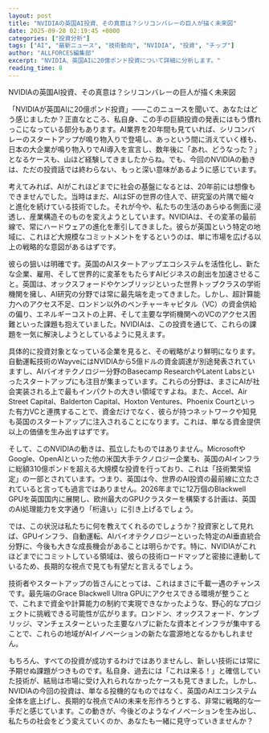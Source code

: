 ```yaml
---
layout: post
title: "NVIDIAの英国AI投資、その真意は？シリコンバレーの巨人が描く未来図"
date: 2025-09-28 02:19:45 +0000
categories: ["投資分析"]
tags: ["AI", "最新ニュース", "技術動向", "NVIDIA", "投資", "チップ"]
author: "ALLFORCES編集部"
excerpt: "NVIDIA、英国AIに20億ポンド投資について詳細に分析します。"
reading_time: 8
---
```


NVIDIAの英国AI投資、その真意は？シリコンバレーの巨人が描く未来図

「NVIDIAが英国AIに20億ポンド投資」――このニュースを聞いて、あなたはどう感じましたか？正直なところ、私自身、この手の巨額投資の発表にはもう慣れっこになっている部分もあります。AI業界を20年間も見ていれば、シリコンバレーのスタートアップが鳴り物入りで登場し、あっという間に消えていく様も、日本の大企業が鳴り物入りでAI導入を宣言し、数年後に「あれ、どうなった？」となるケースも、山ほど経験してきましたからね。でも、今回のNVIDIAの動きは、ただの投資話では終わらない、もっと深い意味があるように感じています。

考えてみれば、AIがこれほどまでに社会の基盤になるとは、20年前には想像もできませんでした。当時はまだ、AIはSFの世界の住人で、研究室の片隅で細々と進化を続けている技術でした。それが今や、私たちの生活のあらゆる側面に浸透し、産業構造そのものを変えようとしています。NVIDIAは、その変革の最前線で、常にハードウェアの進化を牽引してきました。彼らが英国という特定の地域に、これほど大規模なコミットメントをするというのは、単に市場を広げる以上の戦略的な意図があるはずです。


彼らの狙いは明確です。英国のAIスタートアップエコシステムを活性化し、新たな企業、雇用、そして世界的に変革をもたらすAIビジネスの創出を加速させること。英国は、オックスフォードやケンブリッジといった世界トップクラスの学術機関を擁し、AI研究の分野では常に最先端を走ってきました。しかし、超計算能力へのアクセス不足、ロンドン以外のベンチャーキャピタル（VC）の資金供給の偏り、エネルギーコストの上昇、そして主要な学術機関へのVCのアクセス困難といった課題も抱えていました。NVIDIAは、この投資を通じて、これらの課題を一気に解決しようとしているように見えます。

具体的に投資対象となっている企業を見ると、その戦略がより鮮明になります。自動運転技術のWayveにはNVIDIAから5億ドルの資金調達が別途発表されていますし、AIバイオテクノロジー分野のBasecamp ResearchやLatent Labsといったスタートアップにも注目が集まっています。これらの分野は、まさにAIが社会実装される上で最もインパクトの大きい領域ですよね。また、Accel、Air Street Capital、Balderton Capital、Hoxton Ventures、Phoenix Courtといった有力VCと連携することで、資金だけでなく、彼らが持つネットワークや知見も英国のスタートアップに注入されることになります。これは、単なる資金提供以上の価値を生み出すはずです。

そして、このNVIDIAの動きは、孤立したものではありません。MicrosoftやGoogle、OpenAIといった他の米国大手テクノロジー企業も、英国のAIインフラに総額310億ポンドを超える大規模な投資を行っており、これは「技術繁栄協定」の一部とされています。つまり、英国は今、世界のAI投資の最前線に立たされていると言っても過言ではありません。2026年までに12万個のBlackwell GPUを英国国内に展開し、欧州最大のGPUクラスターを構築する計画は、英国のAI処理能力を文字通り「桁違い」に引き上げるでしょう。

では、この状況は私たちに何を教えてくれるのでしょうか？投資家として見れば、GPUインフラ、自動運転、AIバイオテクノロジーといった特定のAI垂直統合分野に、今後も大きな成長機会があることは明らかです。特に、NVIDIAがこれほどまでにコミットしている領域は、彼らの技術ロードマップと密接に連動しているため、長期的な視点で見ても有望だと言えるでしょう。

技術者やスタートアップの皆さんにとっては、これはまさに千載一遇のチャンスです。最先端のGrace Blackwell Ultra GPUにアクセスできる環境が整うことで、これまで資金や計算能力の制約で実現できなかったような、野心的なプロジェクトに挑戦できる可能性が広がります。ロンドン、オックスフォード、ケンブリッジ、マンチェスターといった主要なハブに新たな資本とインフラが集中することで、これらの地域がAIイノベーションの新たな震源地となるかもしれません。

もちろん、すべての投資が成功するわけではありませんし、新しい技術には常に予期せぬ課題がつきものです。私自身、過去には「これは来る！」と確信していた技術が、結局は市場に受け入れられなかったケースも見てきました。しかし、NVIDIAの今回の投資は、単なる投機的なものではなく、英国のAIエコシステム全体を底上げし、長期的な視点でAIの未来を形作ろうとする、非常に戦略的な一手だと感じています。この動きが、今後どのようなイノベーションを生み出し、私たちの社会をどう変えていくのか、あなたも一緒に見守っていきませんか？

